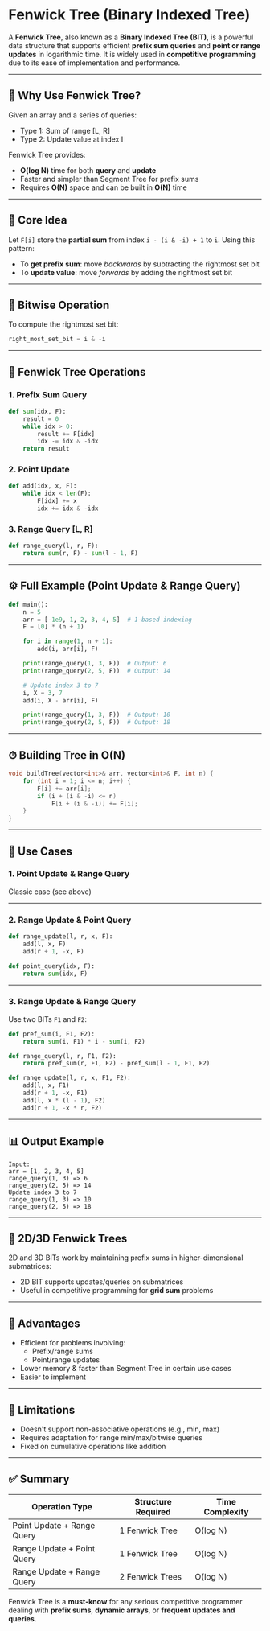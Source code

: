 # Fenwick Tree (Binary Indexed Tree)

A **Fenwick Tree**, also known as a **Binary Indexed Tree (BIT)**, is a powerful data structure that supports efficient **prefix sum queries** and **point or range updates** in logarithmic time. It is widely used in **competitive programming** due to its ease of implementation and performance.

---

## 📌 Why Use Fenwick Tree?

Given an array and a series of queries:
- Type 1: Sum of range [L, R]
- Type 2: Update value at index I

Fenwick Tree provides:
- **O(log N)** time for both **query** and **update**
- Faster and simpler than Segment Tree for prefix sums
- Requires **O(N)** space and can be built in **O(N)** time

---

## 🧠 Core Idea

Let `F[i]` store the **partial sum** from index `i - (i & -i) + 1` to `i`. Using this pattern:
- To **get prefix sum**: move *backwards* by subtracting the rightmost set bit
- To **update value**: move *forwards* by adding the rightmost set bit

---

## 🔧 Bitwise Operation

To compute the rightmost set bit:
```python
right_most_set_bit = i & -i
```

---

## 📘 Fenwick Tree Operations

### 1. Prefix Sum Query
```python
def sum(idx, F):
    result = 0
    while idx > 0:
        result += F[idx]
        idx -= idx & -idx
    return result
```

### 2. Point Update
```python
def add(idx, x, F):
    while idx < len(F):
        F[idx] += x
        idx += idx & -idx
```

### 3. Range Query [L, R]
```python
def range_query(l, r, F):
    return sum(r, F) - sum(l - 1, F)
```

---

## ⚙ Full Example (Point Update & Range Query)

```python
def main():
    n = 5
    arr = [-1e9, 1, 2, 3, 4, 5]  # 1-based indexing
    F = [0] * (n + 1)

    for i in range(1, n + 1):
        add(i, arr[i], F)

    print(range_query(1, 3, F))  # Output: 6
    print(range_query(2, 5, F))  # Output: 14

    # Update index 3 to 7
    i, X = 3, 7
    add(i, X - arr[i], F)

    print(range_query(1, 3, F))  # Output: 10
    print(range_query(2, 5, F))  # Output: 18
```

---

## ⏱ Building Tree in O(N)

```cpp
void buildTree(vector<int>& arr, vector<int>& F, int n) {
    for (int i = 1; i <= n; i++) {
        F[i] += arr[i];
        if (i + (i & -i) <= n)
            F[i + (i & -i)] += F[i];
    }
}
```

---

## 🧩 Use Cases

### 1. **Point Update & Range Query**
Classic case (see above)

---

### 2. **Range Update & Point Query**
```python
def range_update(l, r, x, F):
    add(l, x, F)
    add(r + 1, -x, F)

def point_query(idx, F):
    return sum(idx, F)
```

---

### 3. **Range Update & Range Query**
Use two BITs `F1` and `F2`:

```python
def pref_sum(i, F1, F2):
    return sum(i, F1) * i - sum(i, F2)

def range_query(l, r, F1, F2):
    return pref_sum(r, F1, F2) - pref_sum(l - 1, F1, F2)

def range_update(l, r, x, F1, F2):
    add(l, x, F1)
    add(r + 1, -x, F1)
    add(l, x * (l - 1), F2)
    add(r + 1, -x * r, F2)
```

---

## 📊 Output Example

```text
Input:
arr = [1, 2, 3, 4, 5]
range_query(1, 3) => 6
range_query(2, 5) => 14
Update index 3 to 7
range_query(1, 3) => 10
range_query(2, 5) => 18
```

---

## 🧱 2D/3D Fenwick Trees

2D and 3D BITs work by maintaining prefix sums in higher-dimensional submatrices:
- 2D BIT supports updates/queries on submatrices
- Useful in competitive programming for **grid sum** problems

---

## 🚀 Advantages

- Efficient for problems involving:
  - Prefix/range sums
  - Point/range updates
- Lower memory & faster than Segment Tree in certain use cases
- Easier to implement

---

## 🚧 Limitations

- Doesn't support non-associative operations (e.g., min, max)
- Requires adaptation for range min/max/bitwise queries
- Fixed on cumulative operations like addition

---

## ✅ Summary

| Operation Type              | Structure Required | Time Complexity |
|----------------------------|--------------------|-----------------|
| Point Update + Range Query | 1 Fenwick Tree     | O(log N)        |
| Range Update + Point Query | 1 Fenwick Tree     | O(log N)        |
| Range Update + Range Query | 2 Fenwick Trees    | O(log N)        |

Fenwick Tree is a **must-know** for any serious competitive programmer dealing with **prefix sums**, **dynamic arrays**, or **frequent updates and queries**.